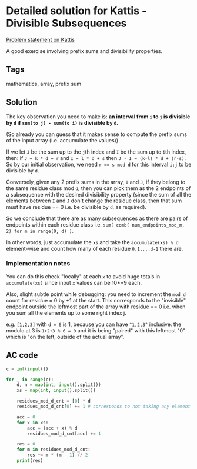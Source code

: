 # Detailed solution for Kattis - Divisible Subsequences

[Problem statement on Kattis](https://open.kattis.com/problems/divisible)

A good exercise involving prefix sums and divisibility properties.

## Tags

mathematics, array, prefix sum

## Solution

The key observation you need to make is: **an interval from `i` to `j` is divisible by `d` if `sum(to j) - sum(to i)` is divisible by `d`.**

(So already you can guess that it makes sense to compute the prefix sums of the input array (i.e. accumulate the values))

If we let `J` be the sum up to the `j`th index and `I` be the sum up to `i`th index, then: if `J = k * d + r` and `I = l * d + s` then `J - I = (k-l) * d + (r-s)`. So by our initial observation, we need `r == s mod d` for this interval `i:j` to be divisible by `d`.

Conversely, given any 2 prefix sums in the array, `I` and `J`, if they belong to the same residue class mod `d`, then you can pick them as the 2 endpoints of a subsequence with the desired divisibility property (since the sum of all the elements between `I` and `J` don't change the residue class, then that sum must have residue == 0 i.e. be divisible by `d`, as required).

So we conclude that there are as many subsequences as there are pairs of endpoints within each residue class i.e. `sum( comb( num_endpoints_mod_m, 2) for m in range(0, d) )`.

In other words, just accumulate the `xs` and take the `accumulate(xs) % d` element-wise and count how many of each residue `0,1,...d-1` there are.

### Implementation notes

You can do this check "locally" at each `x` to avoid huge totals in `accumulate(xs)` since input `x` values can be 10\*\*9 each.

Also, slight subtle point while debugging: you need to increment the `mod_d` count for residue = 0 by +1 at the start.
This corresponds to the "invisible" endpoint outside the leftmost part of the array with residue == 0 i.e. when you sum all the elements up to some right index j.

e.g. `[1,2,3]` with `d = 6` is 1, because you can have `^1,2,3^` inclusive: the modulo at 3 is `1+2+3 % 6 = 0` and it is being "paired" with this leftmost "0" which is "on the left, outside of the actual array".

## AC code

```python
c = int(input())

for _ in range(c):
    d, n = map(int, input().split())
    xs = map(int, input().split())

    residues_mod_d_cnt = [0] * d
    residues_mod_d_cnt[0] += 1 # corresponds to not taking any element from the front; i.e. you can pair off any later index which has %d == 0 with the entire leftmost part of the array

    acc = 0
    for x in xs:
        acc = (acc + x) % d
        residues_mod_d_cnt[acc] += 1

    res = 0
    for m in residues_mod_d_cnt:
        res += m * (m - 1) // 2
    print(res)
```